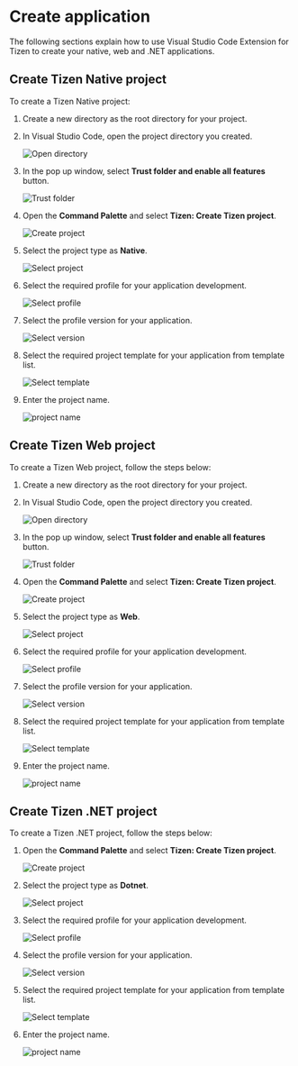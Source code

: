 # Create application

The following sections explain how to use Visual Studio Code Extension for Tizen to create your native, web and .NET applications.

## Create Tizen Native project

To create a Tizen Native project:

1. Create a new directory as the root directory for your project.

2. In Visual Studio Code, open the project directory you created.

   ![Open directory](media/native_directory.PNG)

3. In the pop up window, select **Trust folder and enable all features** button.

   ![Trust folder](media/native_trust.PNG)

4. Open the **Command Palette** and select **Tizen: Create Tizen project**.

   ![Create project](media/native_project_create.PNG)

5. Select the project type as **Native**.

   ![Select project](media/native_project_select.PNG)

6. Select the required profile for your application development.

   ![Select profile](media/native_profile.PNG)

7. Select the profile version for your application.

   ![Select version](media/native_profile_version.PNG)

8. Select the required project template for your application from template list.

   ![Select template](media/native_project_template.PNG)

9. Enter the project name.

   ![project name](media/native_project_name.PNG)

## Create Tizen Web project

To create a Tizen Web project, follow the steps below:

1. Create a new directory as the root directory for your project.

2. In Visual Studio Code, open the project directory you created.

   ![Open directory](media/web_directory.PNG)

3. In the pop up window, select **Trust folder and enable all features** button.

   ![Trust folder](media/web_trust.PNG)

4. Open the **Command Palette** and select **Tizen: Create Tizen project**.

   ![Create project](media/web_project_create.PNG)

5. Select the project type as **Web**.

   ![Select project](media/web_project_type.PNG)

6. Select the required profile for your application development.

   ![Select profile](media/web_project_profile.PNG)

7. Select the profile version for your application.

   ![Select version](media/web_profile_version.PNG)

8. Select the required project template for your application from template list.

   ![Select template](media/web_project_template.PNG)

9. Enter the project name.

   ![project name](media/web_project_name.PNG)

## Create Tizen .NET project

To create a Tizen .NET project, follow the steps below:

1. Open the **Command Palette** and select **Tizen: Create Tizen project**.

   ![Create project](media/dotnet_create_1.png)

2. Select the project type as **Dotnet**.

   ![Select project](media/dotnet_create_2.png)

3. Select the required profile for your application development.

   ![Select profile](media/dotnet_create_3.png)

4. Select the profile version for your application.

   ![Select version](media/dotnet_create_4.png)

5. Select the required project template for your application from template list.

   ![Select template](media/dotnet_create_5.png)

6. Enter the project name.

   ![project name](media/dotnet_create_6.png)